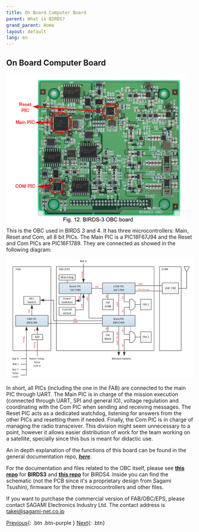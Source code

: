 ```yaml
---
title: On Board Computer Board
parent: What is BIRDS?
grand_parent: Home
layout: default
lang: en
---
```


## On Board Computer Board
![On Board Computer PCB](/assets/images/OBC-Board.png)
This is the OBC used in BIRDS 3 and 4. It has three microcontrollers: Main, Reset and Com, all 8 bit PICs. The Main PIC is a PIC18F67J94 and the Reset and Com PICs are PIC16F1789. They are connected as showed in the following diagram:

![On Board Computer Interface Diagram](/assets/images/OBC-diagram.png)

In short, all PICs (including the one in the FAB) are connected to the main PIC through UART. The Main PIC is in charge of the mission execution (connected through UART, SPI and general IO), voltage regulation and coordinating with the Com PIC when sending and receiving messages. The Reset PIC acts as a dedicated watchdog, listening for answers from the other PICs and resetting them if needed. Finally, the Com PIC is in charge of managing the radio transceiver. This division might seem unnecessary to a point, however it allows easier distribution of work for the team working on a satellite, specially since this bus is meant for didactic use.

An in depth explanation of the functions of this board can be found in the general documentation repo, [***here***](https://github.com/BIRDSOpenSource/BIRDS-GeneralDocumentation).

For the documentation and files related to the OBC itself, please see [**this repo**](https://github.com/BIRDSOpenSource/BIRDS3-OBC) for **BIRDS3** and [**this repo**](https://github.com/BIRDSOpenSource/BIRDS4-OBC) for BIRDS4. Inside you can find the schematic (not the PCB since it's a proprietary design from Sagami Tsushin), firmware for the three microcontrollers and other files.

If you want to purchase the commercial version of FAB/OBC/EPS, please contact SAGAMI Electronics Industry Ltd.
The contact address is takei@sagami-net.co.jp

[Previous]({{site.url}}./){: .btn .btn-purple }
[Next]({{site.url}}/get-started/reference.html){: .btn}